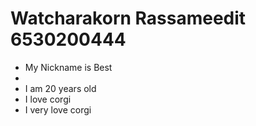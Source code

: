 # Watcharakorn Rassameedit 6530200444

- My Nickname is Best
- 
- I am 20 years old
- I love corgi
- I very love corgi
